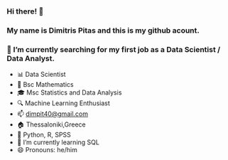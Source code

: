 ### Hi there! 👋 
### My name is Dimitris Pitas and this is my github acount.
### 🔭 I’m currently searching for my first job as a Data Scientist / Data Analyst.
- :bar_chart: Data Scientist
- :triangular_ruler: Bsc Mathematics
- :mortar_board: Msc Statistics and Data Analysis
- :mag: Machine Learning Enthusiast
- :mailbox: dimpit40@gmail.com
- :house: Thessaloniki,Greece
- :mag_right: Python, R, SPSS
- 🌱 I’m currently learning SQL 
- 😄 Pronouns: he/him


